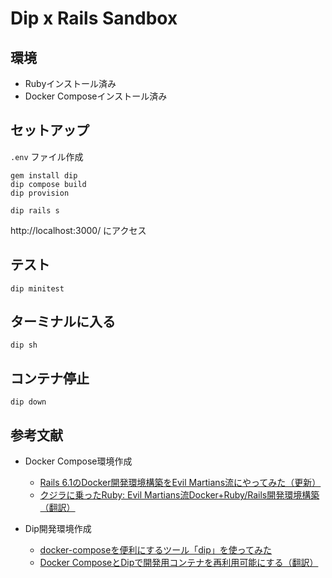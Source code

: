 # Dip x Rails Sandbox

## 環境

- Rubyインストール済み
- Docker Composeインストール済み

## セットアップ

`.env` ファイル作成

```
gem install dip
dip compose build
dip provision
```

```
dip rails s
```

http://localhost:3000/ にアクセス

## テスト

```
dip minitest
```

## ターミナルに入る

```
dip sh
```

## コンテナ停止

```
dip down
```

## 参考文献
- Docker Compose環境作成
  - [Rails 6.1のDocker開発環境構築をEvil Martians流にやってみた（更新）](https://techracho.bpsinc.jp/hachi8833/2021_03_25/83450)
  - [クジラに乗ったRuby: Evil Martians流Docker+Ruby/Rails開発環境構築（翻訳）](https://techracho.bpsinc.jp/hachi8833/2021_04_20/79035)

- Dip開発環境作成
  - [docker-composeを便利にするツール「dip」を使ってみた](https://techracho.bpsinc.jp/hachi8833/2021_04_14/83481)
  - [Docker ComposeとDipで開発用コンテナを再利用可能にする（翻訳）](https://techracho.bpsinc.jp/hachi8833/2021_05_20/107397)
